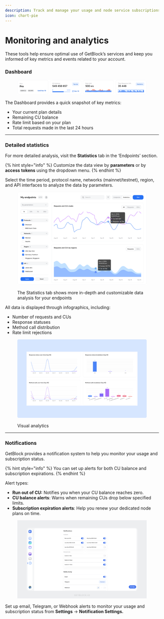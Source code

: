```yaml
---
description: Track and manage your usage and node service subscriptions with GetBlock.
icon: chart-pie
---
```


# Monitoring and analytics

These tools help ensure optimal use of GetBlock’s services and keep you informed of key metrics and events related to your account.

### Dashboard

<figure><img src="../.gitbook/assets/Pro_dashboard_stats_upd.svg" alt="How to track your blockchain node service usage statistics"><figcaption></figcaption></figure>

The Dashboard provides a quick snapshot of key metrics:

* Your current plan details
* Remaining CU balance
* Rate limit based on your plan
* Total requests made in the last 24 hours

***

### Detailed statistics

For more detailed analysis, visit the **Statistics** tab in the ‘Endpoints’ section.

{% hint style="info" %}
Customize the data view by **parameters** or by **access** **tokens** using the dropdown menu.
{% endhint %}

Select the time period, protocol name, networks (mainnet/testnet), region, and API interfaces to analyze the data by parameters.

<figure><img src="../.gitbook/assets/stats_new.svg" alt="How to track your blokchain API usage"><figcaption><p>The Statistics tab shows more in-depth and customizable data analysis for your endpoints</p></figcaption></figure>

All data is displayed through infographics, including:

* Number of requests and CUs
* Response statuses
* Method call distribution
* Rate limit rejections

<figure><img src="../.gitbook/assets/Docs_stats_charts.svg" alt="The charts visualizing blockchain API usage trends"><figcaption><p>Visual analytics</p></figcaption></figure>

***

### Notifications

GetBlock provides a notification system to help you monitor your usage and subscription status.

{% hint style="info" %}
You can set up alerts for both CU balance and subscription expirations.
{% endhint %}

Alert types:

* **Run out of CU:** Notifies you when your CU balance reaches zero.
* **CU balance alerts**: Warns when remaining CUs drop below specified limits.
* **Subscription expiration alerts**: Help you renew your dedicated node plans on time.

<figure><img src="../.gitbook/assets/Notifications.svg" alt="Managing your blockchain RPC node usage with notifications"><figcaption></figcaption></figure>

Set up email, Telegram, or Webhook alerts to monitor your usage and subscription status from **Settings** → **Notification Settings.**
